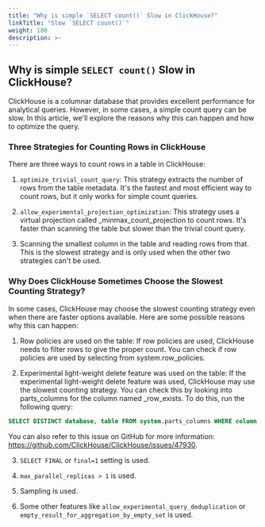 ```yaml
---
title: "Why is simple `SELECT count()` Slow in ClickHouse?"
linkTitle: "Slow `SELECT count()`"
weight: 100
description: >-
---
```


## Why is simple `SELECT count()` Slow in ClickHouse?

ClickHouse is a columnar database that provides excellent performance for analytical queries. However, in some cases, a simple count query can be slow. In this article, we'll explore the reasons why this can happen and how to optimize the query.

### Three Strategies for Counting Rows in ClickHouse

There are three ways to count rows in a table in ClickHouse:

1. `optimize_trivial_count_query`: This strategy extracts the number of rows from the table metadata. It's the fastest and most efficient way to count rows, but it only works for simple count queries.

2. `allow_experimental_projection_optimization`: This strategy uses a virtual projection called _minmax_count_projection to count rows. It's faster than scanning the table but slower than the trivial count query.

3. Scanning the smallest column in the table and reading rows from that. This is the slowest strategy and is only used when the other two strategies can't be used.

### Why Does ClickHouse Sometimes Choose the Slowest Counting Strategy?

In some cases, ClickHouse may choose the slowest counting strategy even when there are faster options available. Here are some possible reasons why this can happen:

1. Row policies are used on the table: If row policies are used, ClickHouse needs to filter rows to give the proper count. You can check if row policies are used by selecting from system.row_policies.

2. Experimental light-weight delete feature was used on the table: If the experimental light-weight delete feature was used, ClickHouse may use the slowest counting strategy. You can check this by looking into parts_columns for the column named _row_exists. To do this, run the following query:

```sql
SELECT DISTINCT database, table FROM system.parts_columns WHERE column = '_row_exists';
```

You can also refer to this issue on GitHub for more information: https://github.com/ClickHouse/ClickHouse/issues/47930.

3. `SELECT FINAL` or `final=1` setting is used.

4. `max_parallel_replicas > 1` is used.

5. Sampling is used.

6. Some other features like `allow_experimental_query_deduplication` or `empty_result_for_aggregation_by_empty_set` is used.
